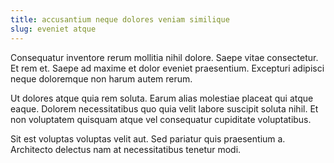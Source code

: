 ```yaml
---
title: accusantium neque dolores veniam similique
slug: eveniet atque
---
```


Consequatur inventore rerum mollitia nihil dolore. Saepe vitae consectetur. Et rem et. Saepe ad maxime et dolor eveniet praesentium. Excepturi adipisci neque doloremque non harum autem rerum.

Ut dolores atque quia rem soluta. Earum alias molestiae placeat qui atque eaque. Dolorem necessitatibus quo quia velit labore suscipit soluta nihil. Et non voluptatem quisquam atque vel consequatur cupiditate voluptatibus.

Sit est voluptas voluptas velit aut. Sed pariatur quis praesentium a. Architecto delectus nam at necessitatibus tenetur modi.
